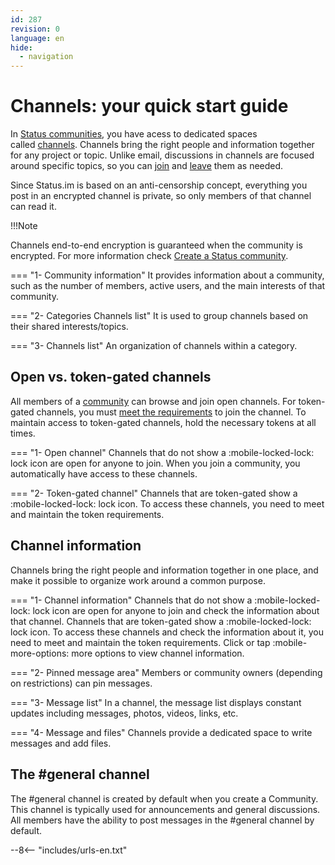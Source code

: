 ```yaml
---
id: 287
revision: 0
language: en
hide:
  - navigation
---
```


# Channels: your quick start guide

In [Status communities](./about-status-communities.md), you have acess to dedicated spaces called [channels](./join-a-channel.md). Channels bring the right people and information together for any project or topic. Unlike email, discussions in channels are focused around specific topics, so you can [join](./join-a-channel.md) and [leave](./leave-a-channel.md) them as needed.

Since Status.im is based on an anti-censorship concept, everything you post in an encrypted channel is private, so only members of that channel can read it.

!!!Note 

Channels end-to-end encryption is guaranteed when the community is encrypted. For more information check [Create a Status community](./create-a-status-community.md).

<!--
[image](image)
-->

=== "1- Community information"
    It provides information about a community, such as the number of members, active users, and the main interests of that community.

=== "2- Categories Channels list"
    It is used to group channels based on their shared interests/topics.

=== "3- Channels list"
    An organization of channels within a category.


## Open vs. token-gated channels

All members of a [community](./about-status-communities.md) can browse and join open channels. For token-gated channels, you must [meet the requirements](./understand-token-requirements-in-channels.md) to join the channel. To maintain access to token-gated channels, hold the necessary tokens at all times.

<!--
![image](image)
-->

=== "1- Open channel"
    Channels that do not show a :mobile-locked-lock: lock icon are open for anyone to join. When you join a community, you automatically have access to these channels.

=== "2- Token-gated channel"
    Channels that are token-gated show a :mobile-locked-lock: lock icon. To access these channels, you need to meet and maintain the token requirements. 

## Channel information

Channels  bring the right people and information together in one place, and make it possible to organize work around a common purpose.

<!--
![image](image)
-->

=== "1- Channel information" 
    Channels that do not show a :mobile-locked-lock: lock icon are open for anyone to join and check the information about that channel. Channels that are token-gated show a :mobile-locked-lock: lock icon. To access these channels and check the information about it, you need to meet and maintain the token requirements. Click or tap :mobile-more-options: more options to view channel information.

=== "2- Pinned message area"
    Members or community owners (depending on restrictions) can pin messages. 

=== "3- Message list"
    In a channel, the message list displays constant updates including messages, photos, videos, links, etc.

=== "4- Message and files"
    Channels provide a dedicated space to write messages and add files.

## The #general channel

The #general channel is created by default when you create a Community. This channel is typically used for announcements and general discussions. All members have the ability to post messages in the #general channel by default.

--8<-- "includes/urls-en.txt"
